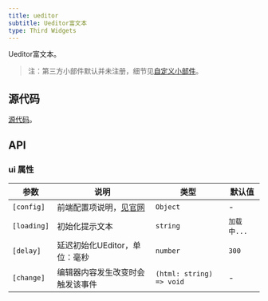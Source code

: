 ```yaml
---
title: ueditor
subtitle: Ueditor富文本
type: Third Widgets
---
```


Ueditor富文本。

> 注：第三方小部件默认并未注册，细节见[自定义小部件](https://ng-alain.com/form/customize)。

## 源代码

[源代码](https://github.com/ng-alain/delon/tree/master/packages/form/widgets-third/ueditor)。

## API

### ui 属性

参数 | 说明 | 类型 | 默认值
----|------|-----|------
`[config]` | 前端配置项说明，[见官网](http://fex.baidu.com/ueditor/#start-config) | `Object` | -
`[loading]` | 初始化提示文本 | `string` | `加载中...`
`[delay]` | 延迟初始化UEditor，单位：毫秒 | `number` | `300`
`[change]` | 编辑器内容发生改变时会触发该事件 | `(html: string) => void` | -
